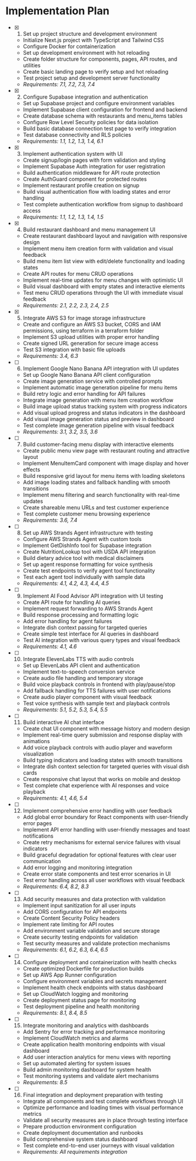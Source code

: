 # Implementation Plan

- [x] 1. Set up project structure and development environment
  - Initialize Next.js project with TypeScript and Tailwind CSS
  - Configure Docker for containerization
  - Set up development environment with hot reloading
  - Create folder structure for components, pages, API routes, and utilities
  - Create basic landing page to verify setup and hot reloading
  - Test project setup and development server functionality
  - _Requirements: 7.1, 7.2, 7.3, 7.4_

- [x] 2. Configure Supabase integration and authentication
  - Set up Supabase project and configure environment variables
  - Implement Supabase client configuration for frontend and backend
  - Create database schema with restaurants and menu_items tables
  - Configure Row Level Security policies for data isolation
  - Build basic database connection test page to verify integration
  - Test database connectivity and RLS policies
  - _Requirements: 1.1, 1.2, 1.3, 1.4, 6.1_

- [x] 3. Implement authentication system with UI
  - Create signup/login pages with form validation and styling
  - Implement Supabase Auth integration for user registration
  - Build authentication middleware for API route protection
  - Create AuthGuard component for protected routes
  - Implement restaurant profile creation on signup
  - Build visual authentication flow with loading states and error handling
  - Test complete authentication workflow from signup to dashboard access
  - _Requirements: 1.1, 1.2, 1.3, 1.4, 1.5_

- [x] 4. Build restaurant dashboard and menu management UI
  - Create restaurant dashboard layout and navigation with responsive design
  - Implement menu item creation form with validation and visual feedback
  - Build menu item list view with edit/delete functionality and loading states
  - Create API routes for menu CRUD operations
  - Implement real-time updates for menu changes with optimistic UI
  - Build visual dashboard with empty states and interactive elements
  - Test menu CRUD operations through the UI with immediate visual feedback
  - _Requirements: 2.1, 2.2, 2.3, 2.4, 2.5_

- [x] 5. Integrate AWS S3 for image storage infrastructure
  - Create and configure an AWS S3 bucket, CORS and IAM permissions, using terraform in a terraform folder
  - Implement S3 upload utilities with proper error handling
  - Create signed URL generation for secure image access
  - Test S3 integration with basic file uploads
  - _Requirements: 3.4, 6.3_

- [ ] 6. Implement Google Nano Banana API integration with UI updates
  - Set up Google Nano Banana API client configuration
  - Create image generation service with controlled prompts
  - Implement automatic image generation pipeline for menu items
  - Build retry logic and error handling for API failures
  - Integrate image generation with menu item creation workflow
  - Build image upload status tracking system with progress indicators
  - Add visual upload progress and status indicators in the dashboard
  - Add visual image generation status and preview in dashboard
  - Test complete image generation pipeline with visual feedback
  - _Requirements: 3.1, 3.2, 3.5, 3.6_

- [ ] 7. Build customer-facing menu display with interactive elements
  - Create public menu view page with restaurant routing and attractive layout
  - Implement MenuItemCard component with image display and hover effects
  - Build responsive grid layout for menu items with loading skeletons
  - Add image loading states and fallback handling with smooth transitions
  - Implement menu filtering and search functionality with real-time updates
  - Create shareable menu URLs and test customer experience
  - Test complete customer menu browsing experience
  - _Requirements: 3.6, 7.4_

- [ ] 8. Set up AWS Strands Agent infrastructure with testing
  - Configure AWS Strands Agent with custom tools
  - Implement GetDishInfo tool for Supabase integration
  - Create NutritionLookup tool with USDA API integration
  - Build dietary advice tool with medical disclaimers
  - Set up agent response formatting for voice synthesis
  - Create test endpoints to verify agent tool functionality
  - Test each agent tool individually with sample data
  - _Requirements: 4.1, 4.2, 4.3, 4.4, 4.5_

- [ ] 9. Implement AI Food Advisor API integration with UI testing
  - Create API route for handling AI queries
  - Implement request forwarding to AWS Strands Agent
  - Build response processing and formatting logic
  - Add error handling for agent failures
  - Integrate dish context passing for targeted queries
  - Create simple test interface for AI queries in dashboard
  - Test AI integration with various query types and visual feedback
  - _Requirements: 4.1, 4.6_

- [ ] 10. Integrate ElevenLabs TTS with audio controls
  - Set up ElevenLabs API client and authentication
  - Implement text-to-speech conversion service
  - Create audio file handling and temporary storage
  - Build voice playback controls in frontend with play/pause/stop
  - Add fallback handling for TTS failures with user notifications
  - Create audio player component with visual feedback
  - Test voice synthesis with sample text and playback controls
  - _Requirements: 5.1, 5.2, 5.3, 5.4, 5.5_

- [ ] 11. Build interactive AI chat interface
  - Create chat UI component with message history and modern design
  - Implement real-time query submission and response display with animations
  - Add voice playback controls with audio player and waveform visualization
  - Build typing indicators and loading states with smooth transitions
  - Integrate dish context selection for targeted queries with visual dish cards
  - Create responsive chat layout that works on mobile and desktop
  - Test complete chat experience with AI responses and voice playback
  - _Requirements: 4.1, 4.6, 5.4_

- [ ] 12. Implement comprehensive error handling with user feedback
  - Add global error boundary for React components with user-friendly error pages
  - Implement API error handling with user-friendly messages and toast notifications
  - Create retry mechanisms for external service failures with visual indicators
  - Build graceful degradation for optional features with clear user communication
  - Add error logging and monitoring integration
  - Create error state components and test error scenarios in UI
  - Test error handling across all user workflows with visual feedback
  - _Requirements: 6.4, 8.2, 8.3_

- [ ] 13. Add security measures and data protection with validation
  - Implement input sanitization for all user inputs
  - Add CORS configuration for API endpoints
  - Create Content Security Policy headers
  - Implement rate limiting for API routes
  - Add environment variable validation and secure storage
  - Create security testing endpoints for validation
  - Test security measures and validate protection mechanisms
  - _Requirements: 6.1, 6.2, 6.3, 6.4, 6.5_

- [ ] 14. Configure deployment and containerization with health checks
  - Create optimized Dockerfile for production builds
  - Set up AWS App Runner configuration
  - Configure environment variables and secrets management
  - Implement health check endpoints with status dashboard
  - Set up CloudWatch logging and monitoring
  - Create deployment status page for monitoring
  - Test deployment pipeline and health monitoring
  - _Requirements: 8.1, 8.4, 8.5_

- [ ] 15. Integrate monitoring and analytics with dashboards
  - Add Sentry for error tracking and performance monitoring
  - Implement CloudWatch metrics and alarms
  - Create application health monitoring endpoints with visual dashboard
  - Add user interaction analytics for menu views with reporting
  - Set up automated alerting for system issues
  - Build admin monitoring dashboard for system health
  - Test monitoring systems and validate alert mechanisms
  - _Requirements: 8.5_

- [ ] 16. Final integration and deployment preparation with testing
  - Integrate all components and test complete workflows through UI
  - Optimize performance and loading times with visual performance metrics
  - Validate all security measures are in place through testing interface
  - Prepare production environment configuration
  - Create deployment documentation and runbooks
  - Build comprehensive system status dashboard
  - Test complete end-to-end user journeys with visual validation
  - _Requirements: All requirements integration_
